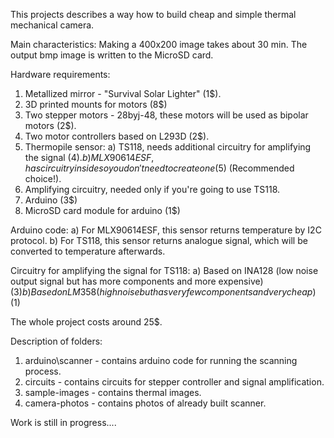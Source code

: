 This projects describes a way how to build cheap and simple thermal mechanical camera.

Main characteristics:
 Making a 400x200 image takes about 30 min. 
 The output bmp image is written to the MicroSD card.

Hardware requirements:
 1. Metallized mirror - "Survival Solar Lighter" (1$).
 2. 3D printed mounts for motors (8$)
 3. Two stepper motors - 28byj-48, these motors will be used as bipolar motors (2$).
 4. Two motor controllers based on L293D (2$).
 5. Thermopile sensor:
   a) TS118, needs additional circuitry for amplifying the signal (4$).
   b) MLX90614ESF, has circuitry inside so you don't need to create one (5$) (Recommended choice!).
 6. Amplifying circuitry, needed only if you're going to use TS118.
 7. Arduino (3$)
 8. MicroSD card module for arduino (1$)


Arduino code:
a) For MLX90614ESF, this sensor returns temperature by I2C protocol.
b) For TS118, this sensor returns analogue signal, which will be converted to temperature afterwards.

Circuitry for amplifying the signal for TS118:
a) Based on INA128 (low noise output signal but has more components and more expensive) (3$)
b) Based on LM358 (high noise but has very few components and very cheap) (1$)

The whole project costs around 25$.

Description of folders:

1. arduino\scanner - contains arduino code for running the scanning process.
2. circuits - contains circuits for stepper controller and signal amplification.
3. sample-images - contains thermal images.
4. camera-photos - contains photos of already built scanner.

Work is still in progress....
